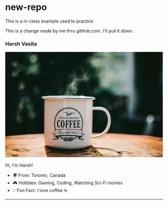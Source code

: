 # new-repo
This is a in-class example used to practice.

This is a change made by me thru gitHub.com. I'll pull it down.
  
### Harsh Vasita
![Harsh’s Image](https://github.com/jake-hxf3/jake_hex_HW1/blob/82659b144b03140fae64dc7d16233229c9b533d1/images/Coffee.jpg)

Hi, I’m Harsh!  
- 🌍 From: Toronto, Canada  
- 🎮 Hobbies: Gaming, Coding, Watching Sci-Fi movies  
- 💡 Fun Fact: I love coffee ☕  

---
